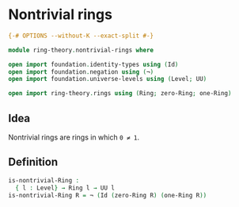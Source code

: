 # Nontrivial rings

```agda
{-# OPTIONS --without-K --exact-split #-}

module ring-theory.nontrivial-rings where

open import foundation.identity-types using (Id)
open import foundation.negation using (¬)
open import foundation.universe-levels using (Level; UU)

open import ring-theory.rings using (Ring; zero-Ring; one-Ring)
```

## Idea

Nontrivial rings are rings in which `0 ≠ 1`.

## Definition

```agda
is-nontrivial-Ring :
  { l : Level} → Ring l → UU l
is-nontrivial-Ring R = ¬ (Id (zero-Ring R) (one-Ring R))
```
